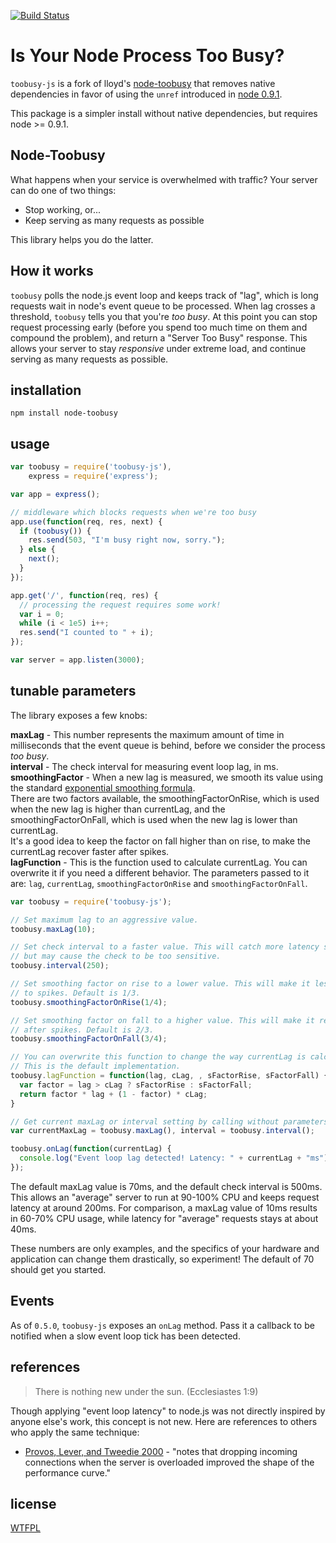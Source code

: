 [![Build Status](https://secure.travis-ci.org/STRML/node-toobusy.png)](http://travis-ci.org/STRML/node-toobusy)

# Is Your Node Process Too Busy?

`toobusy-js` is a fork of lloyd's [node-toobusy](http://github.com/lloyd/node-toobusy) that removes native dependencies
in favor of using the `unref` introduced in [node 0.9.1](http://blog.nodejs.org/2012/08/28/node-v0-9-1-unstable/).

This package is a simpler install without native dependencies, but requires node >= 0.9.1.

## Node-Toobusy

What happens when your service is overwhelmed with traffic?
Your server can do one of two things:

  * Stop working, or...
  * Keep serving as many requests as possible

This library helps you do the latter.

## How it works

`toobusy` polls the node.js event loop and keeps track of "lag",
which is long requests wait in node's event queue to be processed.
When lag crosses a threshold, `toobusy` tells you that you're *too busy*.
At this point you can stop request processing early
(before you spend too much time on them and compound the problem),
and return a "Server Too Busy" response.
This allows your server to stay *responsive* under extreme load,
and continue serving as many requests as possible.

## installation

```
npm install node-toobusy
```


## usage

```javascript
var toobusy = require('toobusy-js'),
    express = require('express');

var app = express();

// middleware which blocks requests when we're too busy
app.use(function(req, res, next) {
  if (toobusy()) {
    res.send(503, "I'm busy right now, sorry.");
  } else {
    next();
  }
});

app.get('/', function(req, res) {
  // processing the request requires some work!
  var i = 0;
  while (i < 1e5) i++;
  res.send("I counted to " + i);
});

var server = app.listen(3000);
```

## tunable parameters

The library exposes a few knobs:

**maxLag** - This number represents the maximum amount of time in milliseconds that the event queue is behind,
before we consider the process *too busy*.  
**interval** - The check interval for measuring event loop lag, in ms.  
**smoothingFactor** - When a new lag is measured, we smooth its value using the standard [exponential smoothing formula](https://en.wikipedia.org/wiki/Exponential_smoothing).  
There are two factors available, the smoothingFactorOnRise, which is used when the new lag is higher than currentLag, and the smoothingFactorOnFall, which is used when the new lag is lower than currentLag.  
It's a good idea to keep the factor on fall higher than on rise, to make the currentLag recover faster after spikes.  
**lagFunction** - This is the function used to calculate currentLag. You can overwrite it if you need a different behavior. The parameters passed to it are: `lag`, `currentLag`, `smoothingFactorOnRise` and `smoothingFactorOnFall`.

```javascript
var toobusy = require('toobusy-js');

// Set maximum lag to an aggressive value.
toobusy.maxLag(10);

// Set check interval to a faster value. This will catch more latency spikes
// but may cause the check to be too sensitive.
toobusy.interval(250);

// Set smoothing factor on rise to a lower value. This will make it less sensible
// to spikes. Default is 1/3.
toobusy.smoothingFactorOnRise(1/4);

// Set smoothing factor on fall to a higher value. This will make it recover faster
// after spikes. Default is 2/3.
toobusy.smoothingFactorOnFall(3/4);

// You can overwrite this function to change the way currentLag is calculated.
// This is the default implementation.
toobusy.lagFunction = function(lag, cLag, , sFactorRise, sFactorFall) {
  var factor = lag > cLag ? sFactorRise : sFactorFall;
  return factor * lag + (1 - factor) * cLag;
}

// Get current maxLag or interval setting by calling without parameters.
var currentMaxLag = toobusy.maxLag(), interval = toobusy.interval();

toobusy.onLag(function(currentLag) {
  console.log("Event loop lag detected! Latency: " + currentLag + "ms");
});
```

The default maxLag value is 70ms, and the default check interval is 500ms.
This allows an "average" server to run at 90-100% CPU
and keeps request latency at around 200ms.
For comparison, a maxLag value of 10ms results in 60-70% CPU usage,
while latency for "average" requests stays at about 40ms.

These numbers are only examples,
and the specifics of your hardware and application can change them drastically,
so experiment!
The default of 70 should get you started.

## Events

As of `0.5.0`, `toobusy-js` exposes an `onLag` method. Pass it a callback to be notified when
a slow event loop tick has been detected.

## references

> There is nothing new under the sun. (Ecclesiastes 1:9)

Though applying "event loop latency" to node.js was not directly inspired by anyone else's work,
this concept is not new.  Here are references to others who apply the same technique:

  * [Provos, Lever, and Tweedie 2000](http://www.kegel.com/c10k.html#tips) - "notes that dropping incoming connections when the server is overloaded improved the shape of the performance curve."

## license

[WTFPL](http://wtfpl.net)
